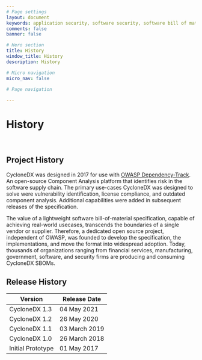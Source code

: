 ```yaml
---
# Page settings
layout: document
keywords: application security, software security, software bill of material, SBOM, BOM, open source, supply chain, specification, spdx, license, package url, purl, cpe
comments: false
banner: false

# Hero section
title: History
window_title: History
description: History

# Micro navigation
micro_nav: false

# Page navigation
    
---
```


# History

&nbsp;<!-- without this hack, the dropdown menu has issues due to h1 and h2 happening right after each other -->

## Project History
CycloneDX was designed in 2017 for use with [OWASP Dependency-Track](https://dependencytrack.org). An open-source 
Component Analysis platform that identifies risk in the software supply chain. The primary use-cases CycloneDX was 
designed to solve were vulnerability identification, license compliance, and outdated component analysis. Additional 
capabilities were added in subsequent releases of the specification.

The value of a lightweight software bill-of-material specification, capable of achieving real-world usecases, transcends
the boundaries of a single vendor or supplier. Therefore, a dedicated open source project, independent of OWASP, was
founded to develop the specification, the implementations, and move the format into widespread adoption. Today, thousands
of organizations ranging from financial services, manufacturing, government, software, and security firms are producing
and consuming CycloneDX SBOMs.


## Release History

| Version | Release Date |
| ------- | --------- |
| CycloneDX 1.3 | 04 May 2021 |
| CycloneDX 1.2 | 26 May 2020 |
| CycloneDX 1.1 | 03 March 2019 |
| CycloneDX 1.0 | 26 March 2018 |
| Initial Prototype | 01 May 2017 |
